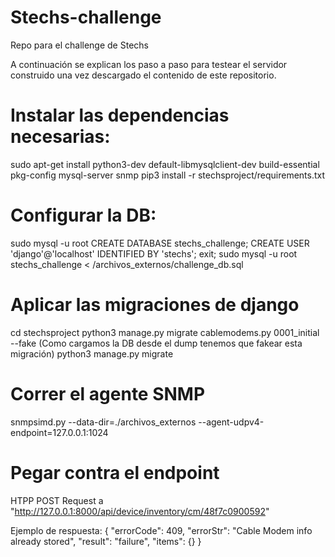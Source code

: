 # Stechs-challenge
Repo para el challenge de Stechs

A continuación se explican los paso a paso para testear el servidor construido una vez descargado el contenido de este repositorio.

# Instalar las dependencias necesarias:
sudo apt-get install python3-dev default-libmysqlclient-dev build-essential pkg-config mysql-server snmp
pip3 install -r stechsproject/requirements.txt

# Configurar la DB:
sudo mysql -u root
CREATE DATABASE stechs_challenge;
CREATE USER 'django'@'localhost' IDENTIFIED BY 'stechs';
exit;
sudo mysql -u root stechs_challenge < /archivos_externos/challenge_db.sql

# Aplicar las migraciones de django
cd stechsproject
python3 manage.py migrate cablemodems.py 0001_initial --fake (Como cargamos la DB desde el dump tenemos que fakear esta migración)
python3 manage.py migrate

# Correr el agente SNMP 
snmpsimd.py --data-dir=./archivos_externos --agent-udpv4-endpoint=127.0.0.1:1024

# Pegar contra el endpoint
HTPP POST Request a "http://127.0.0.1:8000/api/device/inventory/cm/48f7c0900592"

Ejemplo de respuesta: 
{
  "errorCode": 409,
  "errorStr": "Cable Modem info already stored",
  "result": "failure",
  "items": {}
}


